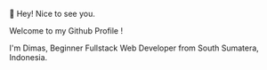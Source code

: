 👋 Hey! Nice to see you.

Welcome to my Github Profile !

I'm Dimas, Beginner Fullstack Web Developer from  South Sumatera, Indonesia.
